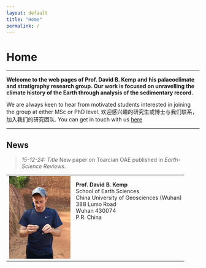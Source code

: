 ```yaml
---
layout: default
title: "Home"
permalink: /
---
```


# Home
* * *
<b>Welcome to the web pages of Prof. David B. Kemp and his palaeoclimate and stratigraphy research group. Our work is focused on unravelling the climate history of the Earth through analysis of the sedimentary record. </b>

We are always keen to hear from motivated students interested in joining the group at either MSc or PhD level. 欢迎感兴趣的研究生或博士与我们联系，加入我们的研究团队. You can get in touch with us [here](mailto:davidkemp@cug.edu.cn)
* * *
<table>
    <tr>
        <td>
            <img src="/images/photo.jpeg" alt="David B. Kemp" style="width:160px;height:216px;">
        </td>
        <td valign="top">
            <p><b>Prof. David B. Kemp</b><br>School of Earth Sciences<br>China University of Geosciences (Wuhan)<br>388 Lumo Road<br>Wuhan 430074<br>P.R. China</p>
        </td>
    </tr>

## News
> *15-12-24: Title*
> New paper on Toarcian OAE published in *Earth-Science Reviews*.



